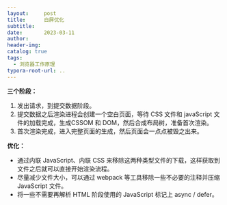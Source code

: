 ```yaml
---
layout:     post
title:      白屏优化
subtitle:  
date:       2023-03-11
author:     
header-img: 
catalog: true
tags:
  - 浏览器工作原理
typora-root-url: ..
---
```


**三个阶段：**

1. 发出请求，到提交数据阶段。
2. 提交数据之后渲染进程会创建一个空白页面，等待 CSS 文件和 javaScript 文件的加载完成，生成CSSOM 和 DOM，然后合成布局树，准备首次渲染。
3. 首次渲染完成，进入完整页面的生成，然后页面会一点点被毁之出来。

**优化：**

- 通过内联 JavaScript、内联 CSS 来移除这两种类型文件的下载，这样获取到文件之后就可以直接开始渲染流程。
- 尽量减少文件大小，可以通过 webpack 等工具移除一些不必要的注释并压缩 JavaScript 文件。
- 将一些不需要再解析 HTML 阶段使用的 JavaScript 标记上 async / defer。